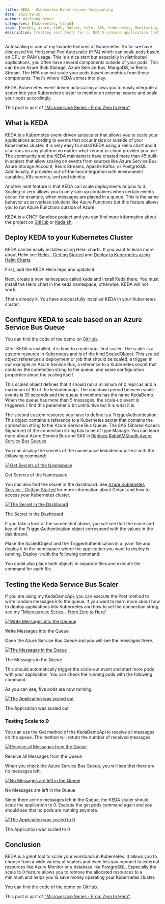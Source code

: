 ```yaml
---
title: KEDA - Kubernetes Event-driven Autoscaling
date: 2021-09-20
author: Wolfgang Ofner
categories: [Kubernetes, Cloud]
tags: [DevOps, Azure, YAML, Docker, Helm, AKS, Kubernetes, Monitoring, Prometheus, Grafana, Istio, Kiali, KEDA]
description: Creating unit tests for a .NET 5 console application that uses dependency injection only takes a couple of lines of code to configure the service provider.
---
```


Autoscaling is one of my favorite features of Kubernetes. So far we have discussed the Horizontal Pod Autoscaler (HPA) which can scale pods based on CPU or RAM usage. This is a nice start but especially in distributed applications, you often have several components outside of your pods. This can be an Azure Blob Storage, Azure Service Bus, MongoDB, or Redis Stream. The HPA can not scale your pods based on metrics from these components. That's where KEDA comes into play.

KEDA, Kubernetes event-driven autoscaling allows you to easily integrate a scaler into your Kubernetes cluster to monitor an external source and scale your pods accordingly. 

This post is part of ["Microservice Series - From Zero to Hero"](/microservice-series-from-zero-to-hero).

## What is KEDA

KEDA is a Kubernetes event-driven autoscaler that allows you to scale your applications according to events that occur inside or outside of your Kubernetes cluster. It is very easy to install KEDA using a Helm chart and it also runs on any platform no matter what vendor or cloud provider you use. The community and the KEDA maintainers have created more than 45 built-in scalers that allow scaling on events from sources like Azure Service Bus, Azure Storage Account, Redis Streams, Apache Kafka, or PostgreSQL. Additionally, it provides out-of-the-box integration with environment variables, K8s secrets, and pod identity.

Another neat feature is that KEDA can scale deployments or jobs to 0. Scaling to zero allows you to only spin up containers when certain events occur, for example, when messages are placed in a queue. This is the same behavior as serverless solutions like Azure Functions but this feature allows you to run Azure Functions outside of Azure.

KEDA is a CNCF Sandbox project and you can find more information about the project on <a href="https://github.com/kedacore/keda" target="_blank" rel="noopener noreferrer">GitHub</a> or <a href="https://keda.sh/" target="_blank" rel="noopener noreferrer">Keda.sh</a>.

## Deploy KEDA to your Kubernetes Cluster

KEDA can be easily installed using Helm charts. If you want to learn more about Helm see [Helm - Getting Started](/helm-getting-started) and [Deploy to Kubernetes using Helm Charts](/deploy-kubernetes-using-helm).

First, add the KEDA Helm repo and update it.

<script src="https://gist.github.com/WolfgangOfner/e249da1e0193e030b31085cf258618c9.js"></script>

Next, create a new namespace called keda and install Keda there. You must install the Helm chart in the keda namespace, otherwise, KEDA will not work.

<script src="https://gist.github.com/WolfgangOfner/4f0329f240a15e854421e8d3d8a8eb36.js"></script>

That's already it. You have successfully installed KEDA in your Kubernetes cluster.

## Configure KEDA to scale based on an Azure Service Bus Queue

You can find the code of the demo on <a href="https://github.com/WolfgangOfner/MicroserviceDemo" target="_blank" rel="noopener noreferrer">GitHub</a>.

After KEDA is installed, it is time to create your first scaler. The scaler is a custom resource in Kubernetes and is of the kind ScaledObject. This scaled object references a deployment or job that should be scaled, a trigger, in our example an Azure Service Bus, a reference to a Kubernetes secret that contains the connection string to the queue, and some configuration properties about the scaling itself.

<script src="https://gist.github.com/WolfgangOfner/58156b7f48abe1de02bb2cd0100955c8.js"></script>

This scaled object defines that it should run a minimum of 0 replicas and a maximum of 10 of the kedademoapi. The cooldown period between scale events is 30 seconds and the queue it monitors has the name KedaDemo. When the queue has more than 5 messages, the scale-up event is triggered. I find this parameter a bit unintuitive but it is what it is.

The second custom resource you have to define is a TriggerAuthentication. This object contains a reference to a Kubernetes secret that contains the connection string to the Azure Service Bus Queue. The SAS (Shared Access Signature) of the connection string has to be of type Manage. You can learn more about Azure Service Bus and SAS in [Replace RabbitMQ with Azure Service Bus Queues](/replace-rabbitmq-azure-service-bus-queue).

<script src="https://gist.github.com/WolfgangOfner/9c04ab3314b553fe4567048ed3689aa9.js"></script>

You can display the secrets of the namespace kedademoapi-test with the following command:

<script src="https://gist.github.com/WolfgangOfner/c8c6bd1f9ffa0b59ec7f80807916e162.js"></script>

<div class="col-12 col-sm-10 aligncenter">
  <a href="/assets/img/posts/2021/09/Get-Secrets-of-the-Namespace.jpg"><img loading="lazy" src="/assets/img/posts/2021/09/Get-Secrets-of-the-Namespace.jpg" alt="Get Secrets of the Namespace" /></a>
  
  <p>
   Get Secrets of the Namespace
  </p>
</div>

You can also find the secret in the dashboard. See [Azure Kubernetes Service - Getting Started](/azure-kubernetes-service-getting-started/#access-the-aks-cluster) for more information about Octant and how to access your Kubernetes cluster.

<div class="col-12 col-sm-10 aligncenter">
  <a href="/assets/img/posts/2021/09/The-Secret-in-the-Dashboard.jpg"><img loading="lazy" src="/assets/img/posts/2021/09/The-Secret-in-the-Dashboard.jpg" alt="The Secret in the Dashboard" /></a>
  
  <p>
   The Secret in the Dashboard
  </p>
</div>

If you take a look at the screenshot above, you will see that the name and key of the TriggerAuthentication object correspond with the values in the dashboard. 

Place the ScaledObject and the TriggerAuthentication in a .yaml file and deploy it to the namespace where the application you want to deploy is running. Deploy it with the following command:

<script src="https://gist.github.com/WolfgangOfner/d7986e6b485b2316d9d0c41d77a464c5.js"></script>

You could also place both objects in separate files and execute the command for each file.

## Testing the Keda Service Bus Scaler

If you are using my KedaDemoApi, you can execute the Post method to write random messages into the queue. If you want to learn more about how to deploy applications into Kubernetes and how to set the connection string, see my ["Microservice Series - From Zero to Hero"](/microservice-series-from-zero-to-hero).

<div class="col-12 col-sm-10 aligncenter">
  <a href="/assets/img/posts/2021/09/Write-Messages-into-the-Qeueue.jpg"><img loading="lazy" src="/assets/img/posts/2021/09/Write-Messages-into-the-Qeueue.jpg" alt="Write Messages into the Qeueue" /></a>
  
  <p>
   Write Messages into the Queue
  </p>
</div>

Open the Azure Service Bus Queue and you will see the messages there. 

<div class="col-12 col-sm-10 aligncenter">
  <a href="/assets/img/posts/2021/09/The-Messages-in-the-Queue.jpg"><img loading="lazy" src="/assets/img/posts/2021/09/The-Messages-in-the-Queue.jpg" alt="The Messages in the Queue" /></a>
  
  <p>
   The Messages in the Queue
  </p>
</div>

This should automatically trigger the scale-out event and start more pods with your application. You can check the running pods with the following command:

<script src="https://gist.github.com/WolfgangOfner/4235da879fa1736d07aa2092b6a0f801.js"></script>

As you can see, five pods are now running.

<div class="col-12 col-sm-10 aligncenter">
  <a href="/assets/img/posts/2021/09/The-Application-was-scaled-out.jpg"><img loading="lazy" src="/assets/img/posts/2021/09/The-Application-was-scaled-out.jpg" alt="The Application was scaled out" /></a>
  
  <p>
   The Application was scaled out
  </p>
</div>

### Testing Scale to 0

You can use the Get method of the KedaDemoApi to receive all messages on the queue. The method will return the number of received messages.

<div class="col-12 col-sm-10 aligncenter">
  <a href="/assets/img/posts/2021/09/Receive-all-Messages-from-the-Queue.jpg"><img loading="lazy" src="/assets/img/posts/2021/09/Receive-all-Messages-from-the-Queue.jpg" alt="Receive all Messages from the Queue" /></a>
  
  <p>
   Receive all Messages from the Queue
  </p>
</div>

When you check the Azure Service Bus Queue, you will see that there are no messages left.

<div class="col-12 col-sm-10 aligncenter">
  <a href="/assets/img/posts/2021/09/No-Messages-are-left-in-the-Queue.jpg"><img loading="lazy" src="/assets/img/posts/2021/09/No-Messages-are-left-in-the-Queue.jpg" alt="No Messages are left in the Queue" /></a>
  
  <p>
   No Messages are left in the Queue
  </p>
</div>

Since there are no messages left in the Queue, the KEDA scaler should scale the application to 0. Execute the get pods command again and you should see that no pods are running anymore.

<div class="col-12 col-sm-10 aligncenter">
  <a href="/assets/img/posts/2021/09/The-Application-was-scaled-to-0.jpg"><img loading="lazy" src="/assets/img/posts/2021/09/The-Application-was-scaled-to-0.jpg" alt="The Application was scaled to 0" /></a>
  
  <p>
   The Application was scaled to 0
  </p>
</div>

## Conclusion

KEDA is a great tool to scale your workloads in Kubernetes. It allows you to choose from a wide variety of scalers and even lets you connect to external resources like Azure Monitor or a database like PostgreSQL. Especially the scale to 0 feature allows you to remove the allocated resources to a minimum and helps you to save money operating your Kubernetes cluster.

You can find the code of the demo on <a href="https://github.com/WolfgangOfner/MicroserviceDemo" target="_blank" rel="noopener noreferrer">GitHub</a>.

This post is part of ["Microservice Series - From Zero to Hero"](/microservice-series-from-zero-to-hero).